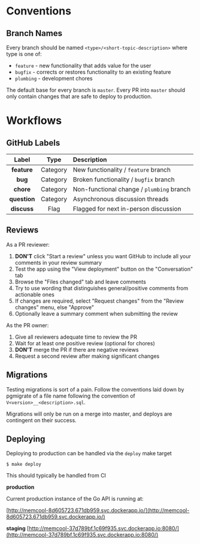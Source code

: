 # Conventions

## Branch Names

Every branch should be named `<type>/<short-topic-description>` where type is one of:

- `feature` - new functionality that adds value for the user
- `bugfix` - corrects or restores functionality to an existing feature
- `plumbing` - development chores

The default base for every branch is `master`. Every PR into `master` should only contain changes that are safe to deploy to production.

# Workflows

## GitHub Labels

| Label | Type | Description |
| :-: |:-:| :-- |
| **feature** | Category | New functionality / `feature` branch |
| **bug** | Category | Broken functionality / `bugfix` branch |
| **chore** | Category | Non-functional change / `plumbing` branch |
| **question** | Category | Asynchronous discussion threads |
| **discuss** | Flag | Flagged for next in-person discussion |


## Reviews

As a PR reviewer:

1. **DON'T** click "Start a review" unless you want GitHub to include all your comments in your review summary
2. Test the app using the "View deployment" button on the "Conversation" tab
3. Browse the "Files changed" tab and leave comments
4. Try to use wording that distinguishes general/positive comments from actionable ones
5. If changes are required, select "Request changes" from the "Review changes" menu, else "Approve"
6. Optionally leave a summary comment when submitting the review

As the PR owner:

1. Give all reviewers adequate time to review the PR
2. Wait for at least one positive review (optional for chores)
3. **DON'T** merge the PR if there are negative reviews
4. Request a second review after making significant changes

## Migrations

Testing migrations is sort of a pain. Follow the conventions laid down by pgmigrate of a file name following the convention
of `V<version>__<description>.sql`.

Migrations will only be run on a merge into master, and deploys are contingent on their success.

## Deploying

Deploying to production can be handled via the `deploy` make target

```
$ make deploy
```

This should typically be handled from CI

**production**

Current production instance of the Go API is running at:

[http://memcool-8d605723.671db959.svc.dockerapp.io/](http://memcool-8d605723.671db959.svc.dockerapp.io/)

**staging**
[http://memcool-37d789bf.1c69f935.svc.dockerapp.io:8080/](http://memcool-37d789bf.1c69f935.svc.dockerapp.io:8080/)
